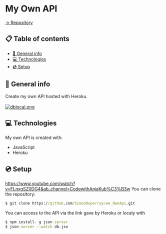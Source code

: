 # My Own API

[-> Repository](https://github.com/SimonDuperray/we_OwnApi)

## :clipboard: Table of contents
* [ :page_facing_up: General info](#general-info)
* [ :computer: Technologies](#Technologies)
* [ :cd: Setup](#Setup)

## :page_facing_up: General info
Create my own API hosted with Heroku.<br><br>
[![dblocal.png](https://i.postimg.cc/7LYG274F/dblocal.png)](https://postimg.cc/tsw40sYk)
	
## :computer: Technologies
My own API is created with:
* JavaScript
* Heroku

## :cd: Setup
https://www.youtube.com/watch?v=FLnxgSZ0DG4&ab_channel=CodewithAniaKub%C3%B3w
You can clone the repository:
```bat
$ git clone https://github.com/SimonDuperray/we_OwnApi.git
```
You can access to the API via the link gave by Heroku or localy with
```bat
$ npm install- g json-server
$ json-server --watch db.jso
```
